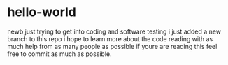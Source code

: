 # hello-world
newb just trying to get into coding and software testing
i just added a new branch to this repo
i hope to learn more about the code reading with as much help from as many people as possible
if youre are reading this feel free to commit as much as possible.
